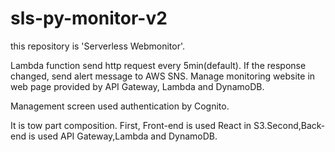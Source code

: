 # sls-py-monitor-v2
this repository is 'Serverless Webmonitor'.

Lambda function send http request every 5min(default). If the response changed, send alert message to AWS SNS. Manage monitoring website in web page provided by API Gateway, Lambda and DynamoDB.

Management screen used authentication by Cognito.

It is tow part composition. First, Front-end is used React in S3.Second,Back-end is used API Gateway,Lambda and DynamoDB. 
